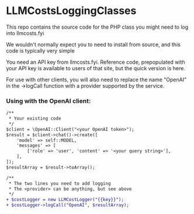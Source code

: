 # LLMCostsLoggingClasses
This repo contains the source code for the PHP class you might need to log into llmcosts.fyi

We wouldn't normally expect you to need to install from source, and this code is typically very simple

You need an API key from llmcosts.fyi. Reference code, prepopulated with your API key is available to users of that site, but the quick version is here.

For use with other clients, you will also need to replace the name "OpenAI" in the ->logCall function with a provider supported by the service.

### Using with the OpenAI client:

```diff
/**
 * Your existing code
 */
$client = \OpenAI::Client("<your OpenAI token>");
$result = $client->chat()->create([
    'model' => self::MODEL,
    'messages' => [
        ['role' => 'user', 'content' => '<your query string>'],
    ],
]);
$resultArray = $result->toArray();

/**
 * The two lines you need to add logging
 * The <provider> can be anything, but see above
 */
+ $costLogger = new LLMCostLogger("{{key}}");
+ $costLogger->logCall("OpenAI", $resultArray);
```

